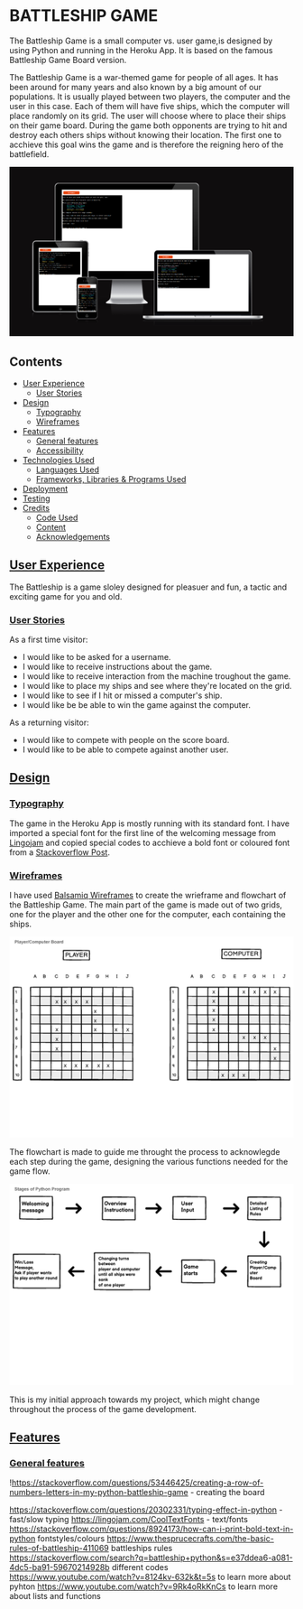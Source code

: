 # BATTLESHIP GAME

The Battleship Game is a small computer vs. user game,is designed by using Python and running in the Heroku App. It is based on the famous Battleship Game Board version.

The Battleship Game is a war-themed game for people of all ages. It has been around for many years and also known by a big amount of our populations. It is usually played between two players, the computer and the user in this case. Each of them will have five ships, which the computer will place randomly on its grid. The user will choose where to place their ships on their game board. During the game both opponents are trying to hit and destroy each others ships without knowing their location. The first one to acchieve this goal wins the game and is therefore the reigning hero of the battlefield.

![Am I Responsive](readme.images/Responsive.png)

## Contents

* [User Experience](#user-experience)
    * [User Stories](#user-story)
* [Design](#design)
    * [Typography](#typography)
    * [Wireframes](#wireframes)
* [Features](#features)
    * [General features](#general-features)
    * [Accessibility](#accessibility)
* [Technologies Used](#technologies-used)
    * [Languages Used](#languages-used)
    * [Frameworks, Libraries & Programs Used](#frameworks-libraries-programs-used)
* [Deployment](#deployment)
* [Testing](#testing)
* [Credits](#credits)
    * [Code Used](#code-used)
    * [Content](#content)
    * [Acknowledgements](#acknowledgements)

## [User Experience](#user-experience)

The Battleship is a game sloley designed for pleasuer and fun, a tactic and exciting game for you and old.

### [User Stories](#user-story)

As a first time visitor:
 * I would like to be asked for a username.
 * I would like to receive instructions about the game.
 * I would like to receive interaction from the machine troughout the game.
 * I would like to place my ships and see where they're located on the grid.
 * I would like to see if I hit or missed a computer's ship.
 * I would like be be able to win the game against the computer.
 
 As a returning visitor:
  * I would like to compete with people on the score board.
  * I would like to be able to compete against another user.


## [Design](#design)

### [Typography](#typography)

The game in the Heroku App is mostly running with its standard font. I have imported a special font for the first line of the welcoming message from [Lingojam](https://lingojam.com/CoolTextFonts) and copied special codes to acchieve a bold font or coloured font from a [Stackoverflow Post](https://stackoverflow.com/questions/8924173/how-can-i-print-bold-text-in-python).

### [Wireframes](#wireframes)

I have used [Balsamiq Wireframes](https://balsamiq.com/) to create the wrieframe and flowchart of the Battleship Game. The main part of the game is made out of two grids, one for the player and the other one for the computer, each containing the ships. 

![Wireframe](readme.images/Battleships%20-%20Player_Computer%20Board.png)

The flowchart is made to guide me throught the process to acknowlegde each step during the game, designing the various functions needed for the game flow.

![FlowChart](readme.images/Battleships%20-%20Stages%20of%20Python%20Program.png)

This is my initial approach towards my project, which might change throughout the process of the game development.

## [Features](#features)

### [General features](#general-features)






!https://stackoverflow.com/questions/53446425/creating-a-row-of-numbers-letters-in-my-python-battleship-game - creating the board

https://stackoverflow.com/questions/20302331/typing-effect-in-python - fast/slow typing
https://lingojam.com/CoolTextFonts - text/fonts
https://stackoverflow.com/questions/8924173/how-can-i-print-bold-text-in-python fontstyles/colours
https://www.thesprucecrafts.com/the-basic-rules-of-battleship-411069 battleships rules
https://stackoverflow.com/search?q=battleship+python&s=e37ddea6-a081-4dc5-ba91-59670214928b different codes
https://www.youtube.com/watch?v=8124kv-632k&t=5s to learn more about pyhton
https://www.youtube.com/watch?v=9Rk4oRkKnCs to learn more about lists and functions